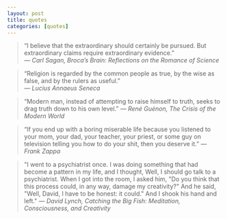```yaml
---
layout: post
title: quotes
categories: [quotes]
---
```


> “I believe that the extraordinary should certainly be pursued. But extraordinary claims require extraordinary evidence.”  
> *— Carl Sagan, Broca’s Brain: Reflections on the Romance of Science*  

> “Religion is regarded by the common people as true, by the wise as false, and by the rulers as useful.”  
> *— Lucius Annaeus Seneca*   

> “Modern man, instead of attempting to raise himself to truth, seeks to drag truth down to his own level.”
> *― René Guénon, The Crisis of the Modern World*  

> “If you end up with a boring miserable life because you listened to your mom, your dad, your teacher, your priest, or some guy on television telling you how to do your shit, then you deserve it.”
> *― Frank Zappa*  

>"I went to a psychiatrist once. I was doing something that had become a pattern in my life, and I thought, Well, I should go talk to a psychiatrist. When I got into the room, l asked him, "Do you think that this process could, in any way, damage my creativity?" And he said, "Well, David, I have to be honest: it could." And I shook his hand and left."
*― David Lynch, Catching the Big Fish: Meditation, Consciousness, and Creativity*